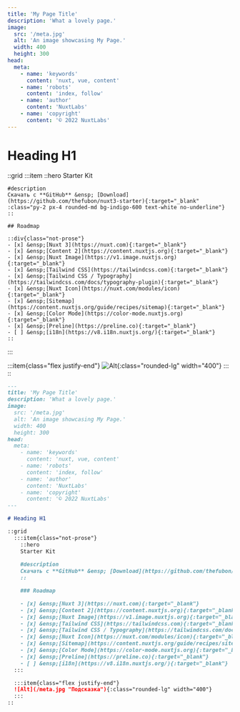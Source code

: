 ```yaml
---
title: 'My Page Title'
description: 'What a lovely page.'
image:
  src: '/meta.jpg'
  alt: 'An image showcasing My Page.'
  width: 400
  height: 300
head:
  meta:
    - name: 'keywords'
      content: 'nuxt, vue, content'
    - name: 'robots'
      content: 'index, follow'
    - name: 'author'
      content: 'NuxtLabs'
    - name: 'copyright'
      content: '© 2022 NuxtLabs'
---
```


# Heading H1

::grid
  :::item
    ::hero
    Starter Kit
   
    #description
    Скачать с **GitHub** &ensp; [Download](https://github.com/thefubon/nuxt3-starter){:target="_blank" :class="py-2 px-4 rounded-md bg-indigo-600 text-white no-underline"}
    ::

    ## Roadmap
    
    ::div{class="not-prose"}
    - [x] &ensp;[Nuxt 3](https://nuxt.com){:target="_blank"}
    - [x] &ensp;[Content 2](https://content.nuxtjs.org){:target="_blank"}
    - [x] &ensp;[Nuxt Image](https://v1.image.nuxtjs.org){:target="_blank"}
    - [x] &ensp;[Tailwind CSS](https://tailwindcss.com){:target="_blank"}
    - [x] &ensp;[Tailwind CSS / Typography](https://tailwindcss.com/docs/typography-plugin){:target="_blank"}
    - [x] &ensp;[Nuxt Icon](https://nuxt.com/modules/icon){:target="_blank"}
    - [x] &ensp;[Sitemap](https://content.nuxtjs.org/guide/recipes/sitemap){:target="_blank"}
    - [x] &ensp;[Color Mode](https://color-mode.nuxtjs.org){:target="_blank"}
    - [x] &ensp;[Preline](https://preline.co){:target="_blank"}
    - [ ] &ensp;[i18n](https://v8.i18n.nuxtjs.org/){:target="_blank"}
    ::
  :::

  :::item{class="flex justify-end"}
  ![Alt](/meta.jpg "Подсказка"){:class="rounded-lg" width="400"}
  :::
::

```md
---
title: 'My Page Title'
description: 'What a lovely page.'
image:
  src: '/meta.jpg'
  alt: 'An image showcasing My Page.'
  width: 400
  height: 300
head:
  meta:
    - name: 'keywords'
      content: 'nuxt, vue, content'
    - name: 'robots'
      content: 'index, follow'
    - name: 'author'
      content: 'NuxtLabs'
    - name: 'copyright'
      content: '© 2022 NuxtLabs'
---

# Heading H1

::grid
  :::item{class="not-prose"}
    ::hero
    Starter Kit
   
    #description
    Скачать с **GitHub** &ensp; [Download](https://github.com/thefubon/nuxt3-starter){:target="_blank" :class="py-2 px-4 rounded-md bg-indigo-600 text-white no-underline"}
    ::

    ### Roadmap

    - [x] &ensp;[Nuxt 3](https://nuxt.com){:target="_blank"}
    - [x] &ensp;[Content 2](https://content.nuxtjs.org){:target="_blank"}
    - [x] &ensp;[Nuxt Image](https://v1.image.nuxtjs.org){:target="_blank"}
    - [x] &ensp;[Tailwind CSS](https://tailwindcss.com){:target="_blank"}
    - [x] &ensp;[Tailwind CSS / Typography](https://tailwindcss.com/docs/typography-plugin){:target="_blank"}
    - [x] &ensp;[Nuxt Icon](https://nuxt.com/modules/icon){:target="_blank"}
    - [x] &ensp;[Sitemap](https://content.nuxtjs.org/guide/recipes/sitemap){:target="_blank"}
    - [x] &ensp;[Color Mode](https://color-mode.nuxtjs.org){:target="_blank"}
    - [x] &ensp;[Preline](https://preline.co){:target="_blank"}
    - [ ] &ensp;[i18n](https://v8.i18n.nuxtjs.org/){:target="_blank"}
  :::

  :::item{class="flex justify-end"}
  ![Alt](/meta.jpg "Подсказка"){:class="rounded-lg" width="400"}
  :::
::
```